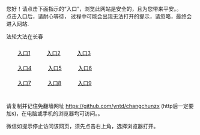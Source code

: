 您好！请点击下面指示的“入口”，浏览此网站是安全的，且为您带来平安。。 <br/>
点击入口后，请耐心等待， 过程中可能会出现无法打开的提示，请忽略，最终会进入网站. </br>

法轮大法在长春<br/>
<div style="padding:10px"><a style="margin:20px" target="_blank" href="https://d2k2kgomz30vde.cloudfront.net/2Qpsp?ipavrrw" id="ccLink1" rel="nofollow">入口1</a> <a target="_blank" style="margin:20px" href="https://d6k88vbf8n1yg.cloudfront.net/2Qpsp?scsugiti" id="ccLink2" rel="nofollow">入口2</a> <a style="margin:20px" target="_blank" href="https://d38jbo1osika6h.cloudfront.net/2Qpsp?hmrbdy" id="ccLink3" rel="nofollow">入口3</a></div>

<div style="padding:10px" ><a style="margin:20px" target="_blank" href="https://d2k2kgomz30vde.cloudfront.net/2Qpsp?ipavrrw" id="ccLink4" rel="nofollow">入口4</a> <a style="margin:20px" href="https://d6k88vbf8n1yg.cloudfront.net/2Qpsp?scsugiti" target="_blank" id="ccLink5" rel="nofollow">入口5</a> <a style="margin:20px" href="https://d38jbo1osika6h.cloudfront.net/2Qpsp?hmrbdy" target="_blank" id="ccLink6" rel="nofollow">入口6</a></div>

<div style="padding:10px"><a style="margin:20px" target="_blank" href="https://d2k2kgomz30vde.cloudfront.net/2Qpsp?ipavrrw" id="ccLink7" rel="nofollow">入口7</a> <a style="margin:20px" href="https://d6k88vbf8n1yg.cloudfront.net/2Qpsp?scsugiti" target="_blank" id="ccLink8" rel="nofollow">入口8</a> <a style="margin:20px" target="_blank" href="https://d38jbo1osika6h.cloudfront.net/2Qpsp?hmrbdy" id="ccLink9" rel="nofollow">入口9</a></div>

<br/>



请复制并记住免翻墙网址 https://github.com/yntd/changchunzx (http后一定要加s)，在电脑或手机的浏览器均可访问。。<br/>

微信如提示停止访问该网页，须先点击右上角，选择浏览器打开。

